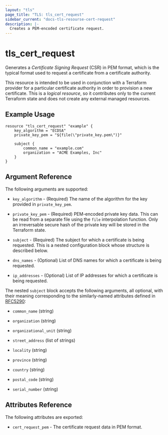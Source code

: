 ```yaml
---
layout: "tls"
page_title: "TLS: tls_cert_request"
sidebar_current: "docs-tls-resourse-cert-request"
description: |-
  Creates a PEM-encoded certificate request.
---
```


# tls\_cert\_request

Generates a *Certificate Signing Request* (CSR) in PEM format, which is the
typical format used to request a certificate from a certificate authority.

This resource is intended to be used in conjunction with a Terraform provider
for a particular certificate authority in order to provision a new certificate.
This is a *logical resource*, so it contributes only to the current Terraform
state and does not create any external managed resources.

## Example Usage

```
resource "tls_cert_request" "example" {
    key_algorithm = "ECDSA"
    private_key_pem = "${file(\"private_key.pem\")}"

    subject {
        common_name = "example.com"
        organization = "ACME Examples, Inc"
    }
}
```

## Argument Reference

The following arguments are supported:

* `key_algorithm` - (Required) The name of the algorithm for the key provided
in `private_key_pem`.

* `private_key_pem` - (Required) PEM-encoded private key data. This can be
read from a separate file using the ``file`` interpolation function. Only
an irreversable secure hash of the private key will be stored in the Terraform
state.

* `subject` - (Required) The subject for which a certificate is being requested. This is
a nested configuration block whose structure is described below.

* `dns_names` - (Optional) List of DNS names for which a certificate is being requested.

* `ip_addresses` - (Optional) List of IP addresses for which a certificate is being requested.

The nested `subject` block accepts the following arguments, all optional, with their meaning
corresponding to the similarly-named attributes defined in
[RFC5290](https://tools.ietf.org/html/rfc5280#section-4.1.2.4):

* `common_name` (string)

* `organization` (string)

* `organizational_unit` (string)

* `street_address` (list of strings)

* `locality` (string)

* `province` (string)

* `country` (string)

* `postal_code` (string)

* `serial_number` (string)

## Attributes Reference

The following attributes are exported:

* `cert_request_pem` - The certificate request data in PEM format.
